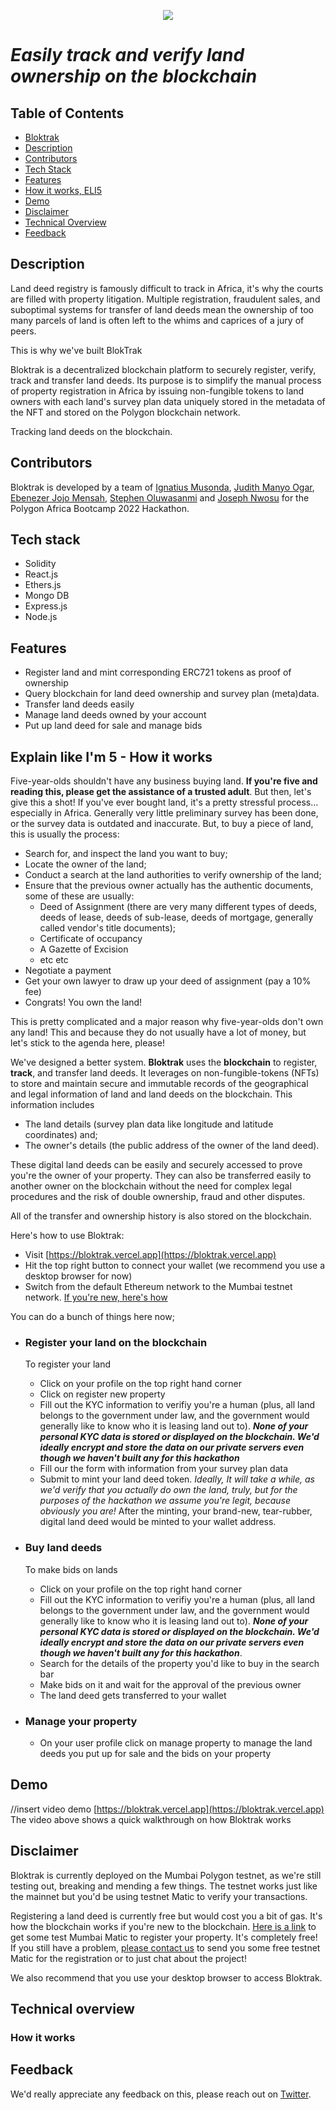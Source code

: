 <p align="center">
  <img src="https://user-images.githubusercontent.com/106992775/205504160-ac08ed5c-f75f-4f78-8cd5-2e26497b9895.svg" align="center" />
  <h1 align="left"><em>Easily track and verify land ownership on the blockchain</em></h1>
</p>

## Table of Contents
- [Bloktrak](#table-of-contents)
- [Description](#description)
- [Contributors](#contributors)
- [Tech Stack](#tech-stack)
- [Features](#features)
- [How it works, ELI5](#explain-like-im-5---how-it-works)
- [Demo](#demo)
- [Disclaimer](#disclaimer)
- [Technical Overview](#technical-overview)
- [Feedback](#feedback)

## Description
Land deed registry is famously difficult to track in Africa, it's why the courts are filled with property litigation. Multiple registration, fraudulent sales, and suboptimal systems for transfer of land deeds mean the ownership of too many parcels of land is often left to the whims and caprices of a jury of peers.

This is why we've built BlokTrak

Bloktrak is a decentralized blockchain platform to securely register, verify, track and transfer land deeds. Its purpose is to simplify the manual process of property registration in Africa by issuing non-fungible tokens to land owners with each land's survey plan data uniquely stored in the metadata of the NFT and stored on the Polygon blockchain network.

Tracking land deeds on the blockchain.

## Contributors
Bloktrak is developed by a team of [Ignatius Musonda](https://www.twitter.com/ignatius), [Judith Manyo Ogar](https://www.twitter.com/ignatius), [Ebenezer Jojo Mensah](https://www.twitter.com/jojo), [Stephen Oluwasanmi](https://www.twitter.com/steve) and [Joseph Nwosu](https://www.twitter.com/joseph) for the Polygon Africa Bootcamp 2022 Hackathon.

## Tech stack
- Solidity
- React.js
- Ethers.js 
- Mongo DB
- Express.js
- Node.js

## Features
- Register land and mint corresponding ERC721 tokens as proof of ownership
- Query blockchain for land deed ownership and survey plan (meta)data.
- Transfer land deeds easily
- Manage land deeds owned by your account
- Put up land deed for sale and manage bids

## Explain like I'm 5 - How it works
Five-year-olds shouldn't have any business buying land. **If you're five and reading this, please get the assistance of a trusted adult**. But then, let's give this a shot! If you've ever bought land, it's a pretty stressful process... especially in Africa. Generally very little preliminary survey has been done, or the survey data is outdated and inaccurate.  But, to buy a piece of land, this is usually the process:
- Search for, and inspect the land you want to buy;
- Locate the owner of the land;
- Conduct a search at the land authorities to verify ownership of the land;
- Ensure that the previous owner actually has the authentic documents, some of these are usually:
  - Deed of Assignment (there are very many different types of deeds, deeds of lease, deeds of sub-lease, deeds of mortgage, generally called vendor's title documents);
  - Certificate of occupancy
  - A Gazette of Excision
  - etc etc
- Negotiate a payment
- Get your own lawyer to draw up your deed of assignment (pay a 10% fee)
- Congrats! You own the land!

This is pretty complicated and a major reason why five-year-olds don't own any land! This and because they do not usually have a lot of money, but let's stick to the agenda here, please!

We've designed a better system. **Bloktrak** uses the **blockchain** to register, **track**, and transfer land deeds. It leverages on non-fungible-tokens (NFTs) to store and maintain secure and immutable records of the geographical and legal information of land and land deeds on the blockchain. This information includes
- The land details (survey plan data like longitude and latitude coordinates) and;
- The owner's details (the public address of the owner of the land deed).

These digital land deeds can be easily and securely accessed to prove you're the owner of your property. They can also be transferred easily to another owner on the blockchain without the need for complex legal procedures and the risk of double ownership, fraud and other disputes. 

All of the transfer and ownership history is also stored on the blockchain.

Here's how to use Bloktrak:

- Visit [https://bloktrak.vercel.app](https://bloktrak.vercel.app)
- Hit the top right button to connect your wallet (we recommend you use a desktop browser for now)
- Switch from the default Ethereum network to the Mumbai testnet network. [If you're new, here's how](https://medium.com/stakingbits/how-to-connect-polygon-mumbai-testnet-to-metamask-fc3487a3871f) 

You can do a bunch of things here now;
- ### Register your land on the blockchain
  To register your land
  - Click on your profile on the top right hand corner
  - Click on register new property
  - Fill out the KYC information to verifiy you're a human (plus, all land belongs to the government under law, and the government would generally like to know who it is leasing land out to). **<em>None of your personal KYC data is stored or displayed on the blockchain. We'd ideally encrypt and store the data on our private servers even though we haven't built any for this hackathon</em>**
  - Fill our the form with information from your survey plan data
  - Submit to mint your land deed token.
  <em>Ideally, It will take a while, as we'd verify that you actually do own the land, truly, but for the purposes of the hackathon we assume you're legit, because obviously you are!</em>
  After the minting, your brand-new, tear-rubber, digital land deed would be minted to your wallet address.

- ### Buy land deeds
  To make bids on lands
  - Click on your profile on the top right hand corner
  - Fill out the KYC information to verifiy you're a human (plus, all land belongs to the government under law, and the government would generally like to know who it is leasing land out to). **<em>None of your personal KYC data is stored or displayed on the blockchain. We'd ideally encrypt and store the data on our private servers even though we haven't built any for this hackathon</em>**.
  - Search for the details of the property you'd like to buy in the search bar
  - Make bids on it and wait for the approval of the previous owner
  - The land deed gets transferred to your wallet

- ### Manage your property
  - On your user profile click on manage property to manage the land deeds you put up for sale and the bids on your property


## Demo
//insert video demo
[https://bloktrak.vercel.app](https://bloktrak.vercel.app)
The video above shows a quick walkthrough on how Bloktrak works

## Disclaimer
Bloktrak is currently deployed on the Mumbai Polygon testnet, as we're still testing out, breaking and mending a few things. The testnet works just like the mainnet but you'd be using testnet Matic to verify your transactions.

Registering a land deed is currently free but would cost you a bit of gas. It's how the blockchain works if you're new to the blockchain. [Here is a link](https://mumbaifaucet.com/) to get some test Mumbai Matic to register your property. It's completely free! If you still have a problem, [please contact us](https://www.twitter.com/0xdanjuma) to send you some free testnet Matic for the registration or to just chat about the project!

We also recommend that you use your desktop browser to access Bloktrak.

## Technical overview

### How it works

## Feedback
We'd really appreciate any feedback on this, please reach out on [Twitter](https://www.twitter.com/0xDanjuma).